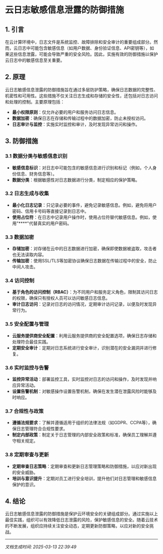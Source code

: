 # 云日志敏感信息泄露的防御措施

## 1. 引言

在云计算环境中，日志文件是系统监控、故障排除和安全审计的重要组成部分。然而，云日志中可能包含敏感信息（如用户数据、身份验证信息、API密钥等），如果这些信息泄露，可能会导致严重的安全风险。因此，实施有效的防御措施以保护云日志中的敏感信息至关重要。

## 2. 原理

云日志敏感信息泄露的防御措施旨在通过多层防护策略，确保日志数据的完整性、机密性和可用性。这些措施不仅关注日志生成和存储的安全性，还包括对日志访问和处理的控制。主要原理包括：

- **最小权限原则**：仅允许必要的用户和服务访问日志信息。
- **数据加密**：确保日志在存储和传输过程中的数据加密，防止未授权访问。
- **日志审计与监控**：实施实时监控和审计，及时发现异常访问和操作。

## 3. 防御措施

### 3.1 数据分类与敏感信息识别

- **敏感信息标识**：对日志中可能包含的敏感信息进行识别和标记（例如，个人身份信息、财务信息等）。
- **数据分类**：根据敏感性对日志数据进行分类，制定相应的保护策略。

### 3.2 日志生成与收集

- **最小化日志记录**：只记录必要的事件，避免记录敏感信息。例如，避免将用户密码、信用卡号码等直接记录到日志中。
- **使用占位符**：在日志中记录用户操作时，使用占位符替代敏感信息。例如，使用"****"代替真实的用户密码。
  
### 3.3 数据加密

- **存储加密**：对存储在云中的日志数据进行加密，确保即使数据被盗取，攻击者也无法读取内容。
- **传输加密**：使用SSL/TLS等加密协议确保日志数据在传输过程中的安全，防止中间人攻击。

### 3.4 访问控制

- **基于角色的访问控制（RBAC）**：为不同用户和服务定义角色，限制其访问日志的权限，确保只有授权人员可以访问敏感日志信息。
- **审计日志访问**：记录对日志的访问情况，定期审计访问记录，以便及时发现异常行为。

### 3.5 安全配置与管理

- **云服务提供商安全配置**：利用云服务提供商的安全配置选项，确保日志存储和处理符合最佳实践。
- **定期安全审计**：定期对日志系统进行安全审计，识别潜在的安全漏洞并进行修复。

### 3.6 实时监控与告警

- **监控异常活动**：部署监控工具，实时监控对日志的访问和操作，及时发现并响应异常活动。
- **设置告警机制**：对敏感操作设置告警机制，确保在发生潜在泄露风险时能够及时响应。

### 3.7 合规性与政策

- **遵循法规要求**：了解并遵循适用于组织的法律法规（如GDPR、CCPA等），确保日志管理符合合规性要求。
- **制定内部政策**：制定关于日志管理的内部安全政策和标准，确保员工理解并遵守相关规定。

### 3.8 定期审查与更新

- **定期审查日志策略**：定期审查和更新日志管理策略和防御措施，以应对新出现的安全威胁。
- **培训与意识提升**：定期对员工进行安全培训，提升他们对日志管理和敏感信息保护的意识。

## 4. 结论

云日志敏感信息泄露的防御措施是保护云环境安全的关键组成部分。通过实施以上最佳实践，组织可以有效降低日志泄露的风险，保护敏感信息的安全。随着云技术的不断发展，组织应持续关注安全动态，定期更新防御策略，以应对新的安全挑战。

---

*文档生成时间: 2025-03-13 22:39:49*
